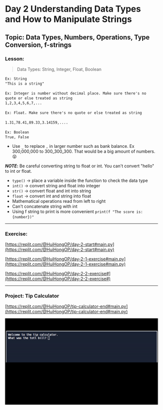 # Day 2 Understanding Data Types and How to Manipulate Strings

## Topic: Data Types, Numbers, Operations, Type Conversion, f-strings

### Lesson:
> Data Types: String, Integer, Float, Boolean
```
Ex: String 
"This is a string"

Ex: Integer is number without decimal place. Make sure there's no quote or else treated as string
1,2,3,4,5,6,7,...

Ex: Float. Make sure there's no quote or else treated as string

1.31,78.41,89.33,3.14159,....

Ex: Boolean
True, False
```

* Use ```_``` to replace ```,``` in larger number such as bank balance. Ex 300,000,000 to 300_300_300. That would be a big amount of numbers. 😝


**_NOTE_:** Be careful converting string to float or int. You can't convert "hello" to int or float.
* ```type()``` -> place a variable inside the function to check the data type
* ```int()``` -> convert string and float into integer
* ```str()``` -> convert float and int into string
* ```float``` -> convert int and string into float
* Mathematical operations read from left to right
* Can't concatenate string with int
* Using f string to print is more convenient ```print(f "The score is: {number})"```

---

### Exercise:
[https://replit.com/@HuiHongOP/day-2-start#main.py](https://replit.com/@HuiHongOP/day-2-start#main.py)

[https://replit.com/@HuiHongOP/day-2-1-exercise#main.py](https://replit.com/@HuiHongOP/day-2-1-exercise#main.py)

[https://replit.com/@HuiHongOP/day-2-2-exercise#](https://replit.com/@HuiHongOP/day-2-2-exercise#)

---

### Project: Tip Calculator
[https://replit.com/@HuiHongOP/tip-calculator-end#main.py](https://replit.com/@HuiHongOP/tip-calculator-end#main.py)

<img src="Demo/Day2 Demo.gif">